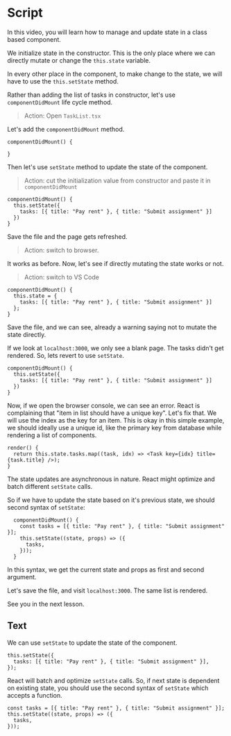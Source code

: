 # Script

In this video, you will learn how to manage and update state in a class based component.

We initialize state in the constructor. This is the only place where we can directly mutate or change the `this.state` variable.

In every other place in the component, to make change to the state, we will have to use the `this.setState` method.

Rather than adding the list of tasks in constructor, let's use `componentDidMount` life cycle method.

> Action: Open `TaskList.tsx`

Let's add the `componentDidMount` method.

```tsx
componentDidMount() {

}
```

Then let's use `setState` method to update the state of the component.

> Action: cut the initialization value from constructor and paste it in `componentDidMount`

```tsx
componentDidMount() {
  this.setState({
    tasks: [{ title: "Pay rent" }, { title: "Submit assignment" }]
  })
}
```

Save the file and the page gets refreshed.

> Action: switch to browser.

It works as before. Now, let's see if directly mutating the state works or not.

> Action: switch to VS Code

```tsx
componentDidMount() {
  this.state = {
    tasks: [{ title: "Pay rent" }, { title: "Submit assignment" }]
  };
}
```

Save the file, and we can see, already a warning saying not to mutate the state directly.

If we look at `localhost:3000`, we only see a blank page. The tasks didn't get rendered. So, lets revert to use `setState`.

```tsx
componentDidMount() {
  this.setState({
    tasks: [{ title: "Pay rent" }, { title: "Submit assignment" }]
  })
}
```

Now, if we open the browser console, we can see an error. React is complaining that "item in list should have a unique key". Let's fix that. We will use the index as the key for an item. This is okay in this simple example, we should ideally use a unique id, like the primary key from database while rendering a list of components.

```tsx
render() {
  return this.state.tasks.map((task, idx) => <Task key={idx} title={task.title} />);
}
```

The state updates are asynchronous in nature. React might optimize and batch different `setState` calls.

So if we have to update the state based on it's previous state, we should second syntax of `setState`:

```tsx
  componentDidMount() {
    const tasks = [{ title: "Pay rent" }, { title: "Submit assignment" }];
    this.setState((state, props) => ({
      tasks,
    }));
  }
```

In this syntax, we get the current state and props as first and second argument.

Let's save the file, and visit `localhost:3000`. The same list is rendered.

See you in the next lesson.

## Text

We can use `setState` to update the state of the component.

```tsx
this.setState({
  tasks: [{ title: "Pay rent" }, { title: "Submit assignment" }],
});
```

React will batch and optimize `setState` calls. So, if next state is dependent on existing state, you should use the second syntax of `setState` which accepts a function.

```tsx
const tasks = [{ title: "Pay rent" }, { title: "Submit assignment" }];
this.setState((state, props) => ({
  tasks,
}));
```
